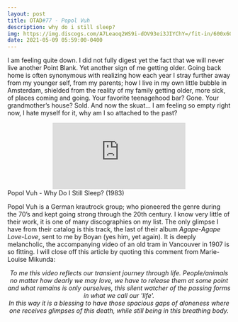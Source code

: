 ```yaml
---
layout: post
title: OTAD#77 - Popol Vuh
description: why do i still sleep?
img: https://img.discogs.com/A7Leaoq2WS9i-dOV93ei3JIYChY=/fit-in/600x600/filters:strip_icc():format(jpeg):mode_rgb():quality(90)/discogs-images/R-358898-1364568868-4344.jpeg.jpg
date: 2021-05-09 05:59:00-0400
---
```


I am feeling quite down. I did not fully digest yet the fact that we will never live another Point Blank. Yet another sign of me getting older. Going back home is often synonymous with realizing how each year I stray further away from my younger self, from my parents; how I live in my own little bubble in Amsterdam, shielded from the reality of my family getting older, more sick, of places coming and going. Your favorite teenagehood bar? Gone. Your grandmother’s house? Sold. And now the skuat… I am feeling so empty right now, I hate myself for it, why am I so attached to the past?

<div class="row">
    <div class="col-sm mt-3 mt-md-0 video" align="center">
        <iframe src="https://www.youtube.com/embed/p7CXFU6PGUI" frameborder="0" allow="accelerometer; autoplay; encrypted-media; gyroscope; picture-in-picture" allowfullscreen></iframe>
    </div>
</div>

<div class="caption">
    Popol Vuh - Why Do I Still Sleep? (1983)
</div>

Popol Vuh is a German krautrock group; who pioneered the genre during the 70’s and kept going strong through the 20th century. I know very little of their work, it is one of many discographies on my list. The only glimpse I have from their catalog is this track, the last of their album *Agape-Agape Love-Love*, sent to me by Boyan (yes him, yet again). It is deeply melancholic, the accompanying video of an old tram in Vancouver in 1907 is so fitting. I will close off this article by quoting this comment from Marie-Louise Mikunda:

<div style="text-align: center; font-style: italic; margin-bottom: 25px">
    To me this video reflects our transient journey through life. People/animals no matter how dearly we may love, we have to release them at some point and what remains is only ourselves, this silent watcher of the passing forms in what we call our 'life'. <br/>
    In this way it is a blessing to have those spacious gaps of aloneness where one receives glimpses of this death, while still being in this breathing body.
</div>

